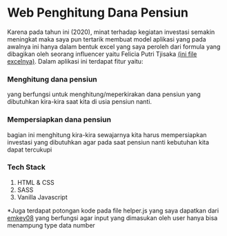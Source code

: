 # Web Penghitung Dana Pensiun
Karena pada tahun ini (2020), minat terhadap kegiatan investasi semakin meningkat maka saya pun tertarik membuat model aplikasi yang pada awalnya ini hanya dalam
bentuk excel yang saya peroleh dari formula yang dibagikan oleh seorang influencer yaitu Felicia Putri Tjisaka [(ini file excelnya)](https://drive.google.com/file/d/1UiWChnQmMplyashX2WPKt3hF_ER0LPG2/view?usp=drivesdk).
Dalam aplikasi ini terdapat fitur yaitu:

### Menghitung dana pensiun
yang berfungsi untuk menghitung/meperkirakan dana pensiun yang dibutuhkan kira-kira saat kita di usia pensiun nanti.

### Mempersiapkan dana pensiun
bagian ini menghitung kira-kira sewajarnya kita harus mempersiapkan investasi yang dibutuhkan agar pada saat pensiun nanti kebutuhan kita dapat tercukupi

### Tech Stack
1. HTML & CSS
2. SASS
3. Vanilla Javascript

*Juga terdapat potongan kode pada file helper.js yang saya dapatkan dari
[emkey08](https://jsfiddle.net/emkey08/zgvtjc51) yang berfungsi agar input yang dimasukan oleh user hanya bisa menampung type data number
